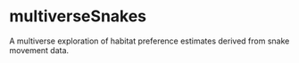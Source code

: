 # multiverseSnakes
A multiverse exploration of habitat preference estimates derived from snake movement data.
